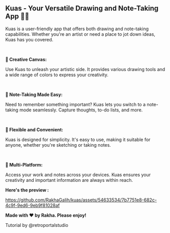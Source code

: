 ## Kuas - Your Versatile Drawing and Note-Taking App 🎨📝

Kuas is a user-friendly app that offers both drawing and note-taking capabilities. Whether you're an artist or need a place to jot down ideas, Kuas has you covered.

<br>

<b> 🎨 Creative Canvas: </b> 

Use Kuas to unleash your artistic side. It provides various drawing tools and a wide range of colors to express your creativity.

<br>

<b> 📝 Note-Taking Made Easy: </b> 

Need to remember something important? Kuas lets you switch to a note-taking mode seamlessly. Capture thoughts, to-do lists, and more.

<br>

<b> 🌈 Flexible and Convenient: </b> 

Kuas is designed for simplicity. It's easy to use, making it suitable for anyone, whether you're sketching or taking notes.

<br>

<b> 📱 Multi-Platform: </b> 

Access your work and notes across your devices. Kuas ensures your creativity and important information are always within reach.


<b> Here's the preview : </b>


https://github.com/RakhaGalih/kuas/assets/54633534/7b7751e8-682c-4c9f-9ed6-9eb9f81028af

<b> Made with ❤️ by Rakha. Please enjoy! </b>

Tutorial by @retroportalstudio
